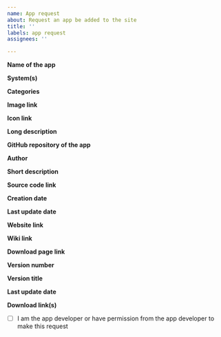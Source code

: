 ```yaml
---
name: App request
about: Request an app be added to the site
title: ''
labels: app request
assignees: ''

---
```

<!-- These lines are comments, they won't show up when submitted -->
**Name of the app**


<!-- (usually) the system(s) the app is native for, so a .nds app that works on 3DS is just DS -->
**System(s)**


<!-- The general rule is that a category should have at least 4 apps to be added, so these may not be used exactly, but suggestions are welcome -->
**Categories**


<!-- For 3DS apps with a 2D banner, that works well -->
**Image link**


<!-- Usually the app icon that's used on the home menu -->
**Icon link**


<!-- You can use HTML and/or Markdown in this, shown on the app's download page -->
**Long description**


<!-- If you use a different site then that, only GitHub and Bitbucket are supported atm but more can be added -->
**GitHub repository of the app**


<!-- If you've provided a GitHub repository, then only fill out the rest if you want different information than your GitHub repository has. It can all be automatically gathered through the GitHub API -->
**Author**


<!-- Will be shown on the app cards and in Universal-Updater -->
**Short description**


**Source code link**


**Creation date**


**Last update date**


**Website link**


**Wiki link**


**Download page link**


**Version number**


**Version title**


**Last update date**


<!-- If there are prereleases or nightly (or hourly or commit or so) builds then mark them as such and they can be separated. Also if you have nightly or so builds in addition to GitHub releases then add them here, they must be at a static link though and won't have update tracking -->
**Download link(s)**


<!-- type an X in between the brackets below to confirm, and if you aren't the developer then please actually check it's alright -->
- [ ] I am the app developer or have permission from the app developer to make this request
